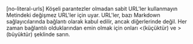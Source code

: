   [no-literal-urls] Köşeli parantezler olmadan sabit URL'ler     kullanmayın  Metindeki değişmez URL'ler için uyar. 
URL'ler, bazı Markdown sağlayıcılarında bağlantı olarak kabul edilir, ancak diğerlerinde değil.
Her zaman bağlantılı olduklarından emin olmak için onları <(küçüktür) ve >
(büyüktür) şeklinde sarın.
